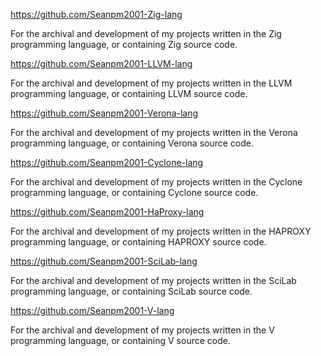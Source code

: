 https://github.com/Seanpm2001-Zig-lang

For the archival and development of my projects written in the Zig programming language, or containing Zig source code.

https://github.com/Seanpm2001-LLVM-lang

For the archival and development of my projects written in the LLVM programming language, or containing LLVM source code.

https://github.com/Seanpm2001-Verona-lang

For the archival and development of my projects written in the Verona programming language, or containing Verona source code.

https://github.com/Seanpm2001-Cyclone-lang

For the archival and development of my projects written in the Cyclone programming language, or containing Cyclone source code.

https://github.com/Seanpm2001-HaProxy-lang

For the archival and development of my projects written in the HAPROXY programming language, or containing HAPROXY source code.

https://github.com/Seanpm2001-SciLab-lang

For the archival and development of my projects written in the SciLab programming language, or containing SciLab source code.

https://github.com/Seanpm2001-V-lang

For the archival and development of my projects written in the V programming language, or containing V source code.

